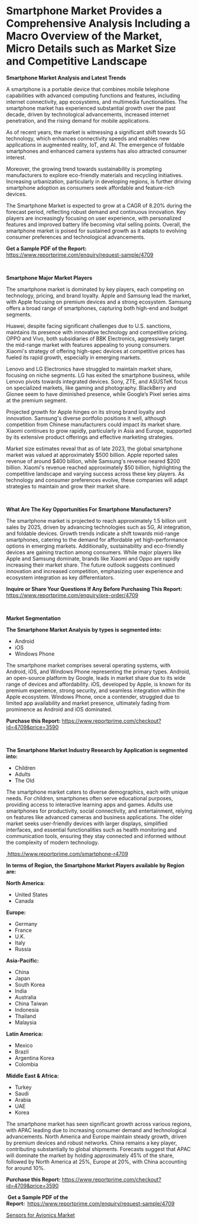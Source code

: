 <p><h1>Smartphone Market Provides a Comprehensive Analysis Including a Macro Overview of the Market, Micro Details such as Market Size and Competitive Landscape</h1></p><p><strong>Smartphone Market Analysis and Latest Trends</strong></p>
<p><p>A smartphone is a portable device that combines mobile telephone capabilities with advanced computing functions and features, including internet connectivity, app ecosystems, and multimedia functionalities. The smartphone market has experienced substantial growth over the past decade, driven by technological advancements, increased internet penetration, and the rising demand for mobile applications. </p><p>As of recent years, the market is witnessing a significant shift towards 5G technology, which enhances connectivity speeds and enables new applications in augmented reality, IoT, and AI. The emergence of foldable smartphones and enhanced camera systems has also attracted consumer interest. </p><p>Moreover, the growing trend towards sustainability is prompting manufacturers to explore eco-friendly materials and recycling initiatives. Increasing urbanization, particularly in developing regions, is further driving smartphone adoption as consumers seek affordable and feature-rich devices. </p><p>The Smartphone Market is expected to grow at a CAGR of 8.20% during the forecast period, reflecting robust demand and continuous innovation. Key players are increasingly focusing on user experience, with personalized features and improved battery life becoming vital selling points. Overall, the smartphone market is poised for sustained growth as it adapts to evolving consumer preferences and technological advancements.</p></p>
<p><strong>Get a Sample PDF of the Report:&nbsp;</strong> <a href="https://www.reportprime.com/enquiry/request-sample/4709?utm_campaign=3385&utm_medium=2&utm_source=Github&utm_content=ia&utm_term=19032025&utm_id=smartphone">https://www.reportprime.com/enquiry/request-sample/4709</a></p>
<p>&nbsp;</p>
<p><strong>Smartphone Major Market Players</strong></p>
<p><p>The smartphone market is dominated by key players, each competing on technology, pricing, and brand loyalty. Apple and Samsung lead the market, with Apple focusing on premium devices and a strong ecosystem. Samsung offers a broad range of smartphones, capturing both high-end and budget segments.</p><p>Huawei, despite facing significant challenges due to U.S. sanctions, maintains its presence with innovative technology and competitive pricing. OPPO and Vivo, both subsidiaries of BBK Electronics, aggressively target the mid-range market with features appealing to young consumers. Xiaomi's strategy of offering high-spec devices at competitive prices has fueled its rapid growth, especially in emerging markets.</p><p>Lenovo and LG Electronics have struggled to maintain market share, focusing on niche segments. LG has exited the smartphone business, while Lenovo pivots towards integrated devices. Sony, ZTE, and ASUSTeK focus on specialized markets, like gaming and photography. BlackBerry and Gionee seem to have diminished presence, while Google’s Pixel series aims at the premium segment.</p><p>Projected growth for Apple hinges on its strong brand loyalty and innovation. Samsung's diverse portfolio positions it well, although competition from Chinese manufacturers could impact its market share. Xiaomi continues to grow rapidly, particularly in Asia and Europe, supported by its extensive product offerings and effective marketing strategies.</p><p>Market size estimates reveal that as of late 2023, the global smartphone market was valued at approximately $500 billion. Apple reported sales revenue of around $400 billion, while Samsung's revenue neared $200 billion. Xiaomi's revenue reached approximately $50 billion, highlighting the competitive landscape and varying success across these key players. As technology and consumer preferences evolve, these companies will adapt strategies to maintain and grow their market share.</p></p>
<p>&nbsp;</p>
<p><strong>What Are The Key Opportunities For Smartphone Manufacturers?</strong></p>
<p><p>The smartphone market is projected to reach approximately 1.5 billion unit sales by 2025, driven by advancing technologies such as 5G, AI integration, and foldable devices. Growth trends indicate a shift towards mid-range smartphones, catering to the demand for affordable yet high-performance options in emerging markets. Additionally, sustainability and eco-friendly devices are gaining traction among consumers. While major players like Apple and Samsung dominate, brands like Xiaomi and Oppo are rapidly increasing their market share. The future outlook suggests continued innovation and increased competition, emphasizing user experience and ecosystem integration as key differentiators.</p></p>
<p><strong>Inquire or Share Your Questions If Any Before Purchasing This Report:</strong> <a href="https://www.reportprime.com/enquiry/pre-order/4709?utm_campaign=3385&utm_medium=2&utm_source=Github&utm_content=ia&utm_term=19032025&utm_id=smartphone">https://www.reportprime.com/enquiry/pre-order/4709</a></p>
<p>&nbsp;</p>
<p><strong>Market Segmentation</strong></p>
<p><strong>The Smartphone Market Analysis by types is segmented into:</strong></p>
<p><ul><li>Android</li><li>iOS</li><li>Windows Phone</li></ul></p>
<p><p>The smartphone market comprises several operating systems, with Android, iOS, and Windows Phone representing the primary types. Android, an open-source platform by Google, leads in market share due to its wide range of devices and affordability. iOS, developed by Apple, is known for its premium experience, strong security, and seamless integration within the Apple ecosystem. Windows Phone, once a contender, struggled due to limited app availability and market presence, ultimately fading from prominence as Android and iOS dominated.</p></p>
<p><strong>Purchase this Report:&nbsp;</strong><a href="https://www.reportprime.com/checkout?id=4709&price=3590&utm_campaign=3385&utm_medium=2&utm_source=Github&utm_content=ia&utm_term=19032025&utm_id=smartphone">https://www.reportprime.com/checkout?id=4709&price=3590</a></p>
<p>&nbsp;</p>
<p><strong>The Smartphone Market Industry Research by Application is segmented into:</strong></p>
<p><ul><li>Children</li><li>Adults</li><li>The Old</li></ul></p>
<p><p>The smartphone market caters to diverse demographics, each with unique needs. For children, smartphones often serve educational purposes, providing access to interactive learning apps and games. Adults use smartphones for productivity, social connectivity, and entertainment, relying on features like advanced cameras and business applications. The older market seeks user-friendly devices with larger displays, simplified interfaces, and essential functionalities such as health monitoring and communication tools, ensuring they stay connected and informed without the complexity of modern technology.</p></p>
<p><a href="https://www.reportprime.com/smartphone-r4709?utm_campaign=3385&utm_medium=2&utm_source=Github&utm_content=ia&utm_term=19032025&utm_id=smartphone">&nbsp;https://www.reportprime.com/smartphone-r4709</a></p>
<p><strong>In terms of Region, the Smartphone Market Players available by Region are:</strong></p>
<p>
    <p> <strong> North America: </strong>
        <ul>
            <li>United States</li>
            <li>Canada</li>
        </ul>
        </p> 
    <p> <strong> Europe: </strong>
        <ul>
            <li>Germany</li>
            <li>France</li>
            <li>U.K.</li>
            <li>Italy</li>
            <li>Russia</li>
        </ul>
        </p> 
    <p> <strong> Asia-Pacific: </strong>
        <ul>
            <li>China</li>
            <li>Japan</li>
            <li>South Korea</li>
            <li>India</li>
            <li>Australia</li>
            <li>China Taiwan</li>
            <li>Indonesia</li>
            <li>Thailand</li>
            <li>Malaysia</li>
        </ul>
        </p> 
    <p> <strong> Latin America: </strong>
        <ul>
            <li>Mexico</li>
            <li>Brazil</li>
            <li>Argentina Korea</li>
            <li>Colombia</li>
        </ul>
        </p> 
    <p> <strong> Middle East & Africa: </strong>
        <ul>
            <li>Turkey</li>
            <li>Saudi</li>
            <li>Arabia</li>
            <li>UAE</li>
            <li>Korea</li>
        </ul>
    </p>
    </p>
<p><p>The smartphone market has seen significant growth across various regions, with APAC leading due to increasing consumer demand and technological advancements. North America and Europe maintain steady growth, driven by premium devices and robust networks. China remains a key player, contributing substantially to global shipments. Forecasts suggest that APAC will dominate the market by holding approximately 45% of the share, followed by North America at 25%, Europe at 20%, with China accounting for around 10%.</p></p>
<p><strong>Purchase this Report: </strong><a href="https://www.reportprime.com/checkout?id=4709&price=3590&utm_campaign=3385&utm_medium=2&utm_source=Github&utm_content=ia&utm_term=19032025&utm_id=smartphone">https://www.reportprime.com/checkout?id=4709&price=3590</a></p>
<p>&nbsp;<strong>Get a Sample PDF of the Report:&nbsp;&nbsp;</strong><a href="https://www.reportprime.com/enquiry/request-sample/4709?utm_campaign=3385&utm_medium=2&utm_source=Github&utm_content=ia&utm_term=19032025&utm_id=smartphone">https://www.reportprime.com/enquiry/request-sample/4709</a></p>
<p><strong></strong></p>
<p><p><a href="https://github.com/ijffseandy/Market-Research-Report-List-1/blob/main/sensors-for-avionics-market.md?utm_campaign=3385&utm_medium=2&utm_source=Github&utm_content=ia&utm_term=19032025&utm_id=smartphone">Sensors for Avionics Market</a></p></p>